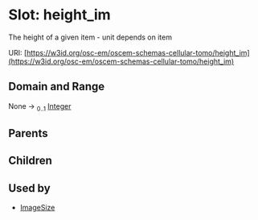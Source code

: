 
# Slot: height_im

The height of a given item - unit depends on item

URI: [https://w3id.org/osc-em/oscem-schemas-cellular-tomo/height_im](https://w3id.org/osc-em/oscem-schemas-cellular-tomo/height_im)


## Domain and Range

None &#8594;  <sub>0..1</sub> [Integer](types/Integer.md)

## Parents


## Children


## Used by

 * [ImageSize](ImageSize.md)

